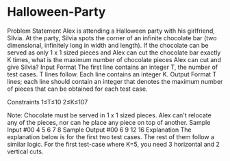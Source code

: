 # Halloween-Party
Problem Statement
Alex is attending a Halloween party with his girlfriend, Silvia. At the party, Silvia spots the corner of an infinite chocolate bar (two dimensional, infinitely long in width and length).  If the chocolate can be served as only 1 x 1 sized pieces and Alex can cut the chocolate bar exactly K times, what is the maximum number of chocolate pieces Alex can cut and give Silvia?  Input Format The first line contains an integer T, the number of test cases. T lines follow. Each line contains an integer K.  Output Format T lines; each line should contain an integer that denotes the maximum number of pieces that can be obtained for each test case.  

Constraints 1≤T≤10 2≤K≤107  

Note: Chocolate must be served in 1 x 1 sized pieces. Alex can't relocate any of the pieces, nor can he place any piece on top of another.  Sample Input #00  4 5 6 7 8  Sample Output #00  6 9 12 16  Explanation The explanation below is for the first two test cases. The rest of them follow a similar logic.  For the first test-case where K=5, you need 3 horizontal and 2 vertical cuts.

